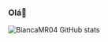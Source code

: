 ### Olá👋

![BiancaMR04 GitHub stats](https://github-readme-stats.vercel.app/api?username=BiancaMR04&show_icons=true&theme=tokyonight)
